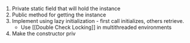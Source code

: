 1. Private static field that will hold the instance
2. Public method for getting the instance
3. Implement using lazy initialization - first call initializes, others retrieve.
	- Use [[Double Check Locking]] in multithreaded environments
4. Make the constructor priv